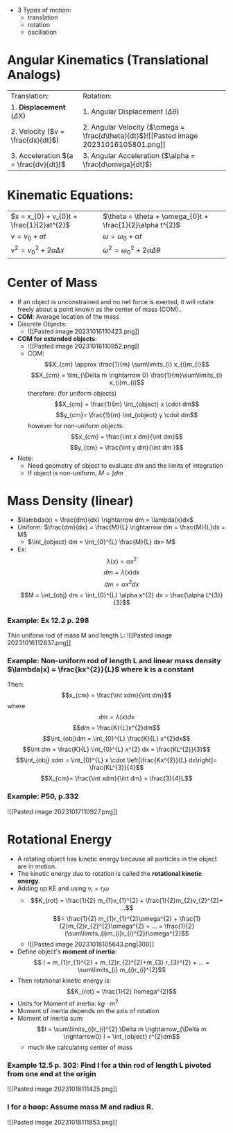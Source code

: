 - 3 Types of motion:
	- translation
	- rotation
	- oscillation

# Angular Kinematics (Translational Analogs)
|   |   |
|---|---|
|Translation:|Rotation:|
|1. **Displacement** ($\Delta$X)|1. Angular Displacement ($\Delta\theta$)|
|2. Velocity ($v = \frac{dx}{dt}$)|2. Angular Velocity ($\omega = \frac{d\theta}{dt}$)![[Pasted image 20231016105801.png]]|
|3. Acceleration $(a = \frac{dv}{dt})$|3. Angular Acceleration ($\alpha = \frac{d\omega}{dt}$)

# Kinematic Equations:
|   |   |
|---|---|
|$x = x_{0} + v_{0}t + \frac{1}{2}at^{2}$|$\theta = \theta + \omega_{0}t + \frac{1}{2}\alpha t^{2}$|
|$v = v_{0} + at$|$\omega = \omega_{0} + \alpha t$
|$v^{2} = v_{0}^{2}+ 2a\Delta x$|${\omega}^{2} = \omega_{0}^{2} + 2\alpha \Delta\theta$

# Center of Mass
- If an object is unconstrained and no net force is exerted, it will rotate freely about a point known as the center of mass (COM)..
- **COM**: Average location of the mass
- Discrete Objects:
	- ![[Pasted image 20231016110423.png]]
- **COM for extended objects**:
	- ![[Pasted image 20231016110952.png]]
	- COM: $$X_{cm} \approx \frac{1}{m} \sum\limits_{i} x_{i}m_{i}$$$$X_{cm} = \lim_{\Delta m \rightarrow 0} \frac{1}{m}\sum\limits_{i} x_{i}m_{i}$$ therefore: (for uniform objects)
$$X_{cm} = \frac{1}{m} \int_{object} x \cdot dm$$$$y_{cm}= \frac{1}{m} \int_{object} y \cdot dm$$
		however for non-uniform objects: $$x_{cm} = \frac{\int x dm}{\int dm}$$$$y_{cm} = \frac{\int y dm}{\int dm }$$
- Note:
	- Need geometry of object to evaluate $dm$ and the limits of integration
	- If object is non-uniform, $M = \int dm$

# Mass Density (linear)
- $\lambda(x) = \frac{dm}{dx} \rightarrow dm = \lambda(x)dx$
- Uniform: $\frac{dm}{dx} = \frac{M}{L} \rightarrow dm = \frac{M}{L}dx = M$
	- $\int_{object} dm = \int_{0}^{L} \frac{M}{L} dx= M$
- Ex: $$\lambda(x) = \alpha x^{2}$$$$dm = \lambda (x) dx$$$$dm = \alpha x^{2} dx$$$$M = \int_{obj} dm = \int_{0}^{L} \alpha x^{2} dx = \frac{\alpha L^{3}}{3}$$


### Example: Ex 12.2 p. 298
Thin uniform rod of mass M and length L:
![[Pasted image 20231016112837.png]]
### Example: Non-uniform rod of length L and linear mass density $\lambda(x) = \frac{kx^{2}}{L}$ where k is a constant
Then: $$x_{cm} = \frac{\int xdm}{\int dm}$$where $$dm = \lambda(x) dx$$ $$dm = \frac{K}{L}x^{2}dm$$$$\int_{obj}dm = \int_{0}^{L} \frac{K}{L} x^{2}dx$$$$\int dm = \frac{K}{L} \int_{0}^{L} x^{2} dx = \frac{KL^{2}}{3}$$
$$\int_{obj} xdm = \int_{0}^{L} x \cdot \left[\frac{Kx^{2}}{L} dx\right]= \frac{KL^{3}}{4}$$
$$X_{cm}= \frac{\int xdm}{\int dm} = \frac{3}{4}L$$
### Example: P50, p.332
![[Pasted image 20231017110927.png]]

# Rotational Energy
- A rotating object has kinetic energy because all particles in the object are in motion.
- The kinetic energy due to rotation is called the **rotational kinetic energy**.
- Adding up KE and using $v_{i} = r_{i}\omega$
	- $$K_{rot} = \frac{1}{2} m_{1}v_{1}^{2} + \frac{1}{2}m_{2}v_{2}^{2}+ ...$$$$= \frac{1}{2} m_{1}r_{1}^{2}\omega^{2} + \frac{1}{2}m_{2}r_{2}^{2}\omega^{2} + ... = \frac{1}{2}(\sum\limits_{i}m_{i}r_{i}^{2})\omega^{2}$$
	- ![[Pasted image 20231018105643.png|300]]
- Define object's **moment of inertia**: $$ I = m_{1}r_{1}^{2} + m_{2}r_{2}^{2}+m_{3} r_{3}^{2} + ... = \sum\limits_{i} m_{i}r_{i}^{2}$$
- Then rotational kinetic energy is: $$K_{rot} = \frac{1}{2} I\omega^{2}$$
- Units for Moment of inertia: $kg \cdot m^{2}$
- Moment of inertia depends on the axis of rotation
- Moment of inertia sum: $$I = \sum\limits_{i}r_{i}^{2} \Delta m \rightarrow_{\Delta m \rightarrow0} I = \int_{object} r^{2}dm$$
	- much like calculating center of mass


### Example 12.5 p. 302: Find I for a thin rod of length L pivoted from one end at the origin
![[Pasted image 20231018111425.png]]

### I for a hoop: Assume mass M and radius R.
![[Pasted image 20231018111853.png]]